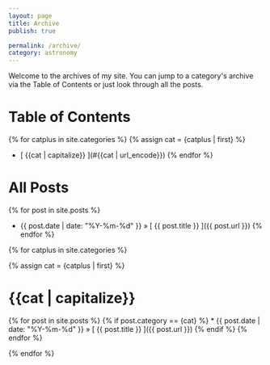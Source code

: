 ```yaml
---
layout: page
title: Archive
publish: true

permalink: /archive/
category: astronomy
---
```


Welcome to the archives of my site. You can jump to a category's archive via the Table of Contents or just look through all the posts.

# Table of Contents

{% for catplus in site.categories %}
{% assign cat = {catplus | first} %}
<!-- site.cateories is a big object, but the first part of  each iteration is the catgory name!  -->
  * [ {{cat | capitalize}} ](#{{cat | url_encode}})
{% endfor %}


# All  Posts
{% for post in site.posts %}
  * {{ post.date | date: "%Y-%m-%d" }} &raquo; [ {{ post.title }} ]({{ post.url }})
{% endfor %}

<!-- iterate through all the categories -->
{% for catplus in site.categories %}

{% assign cat = {catplus | first} %}
<!-- get category title, make a header and tag the section for a internal page link-->
<!-- need to add id so that it is styled like the internal page h1 not the page title h1 -->
<h1 id="all--post">{{cat | capitalize}} <a name="{{cat | url_encode}}"></a></h1> 
<!-- get posts, iterate over them like in 'all posts' -->
{% for post in site.posts %}
{% if post.category == {cat} %}
<!-- * {{post.title}}, {{post.url |  prepend: site.baseurl}} -->
  * {{ post.date | date: "%Y-%m-%d" }} &raquo; [ {{ post.title }} ]({{ post.url }})
{% endif %}
{% endfor %}

{% endfor %}